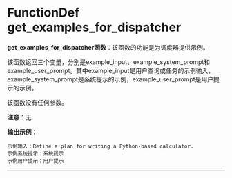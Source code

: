 # FunctionDef get_examples_for_dispatcher
**get_examples_for_dispatcher函数**：该函数的功能是为调度器提供示例。

该函数返回三个变量，分别是example_input、example_system_prompt和example_user_prompt。其中example_input是用户查询或任务的示例输入，example_system_prompt是系统提示的示例，example_user_prompt是用户提示的示例。

该函数没有任何参数。

**注意**：无

**输出示例**：
```
示例输入：Refine a plan for writing a Python-based calculator.
示例系统提示：系统提示
示例用户提示：用户提示
```
***
